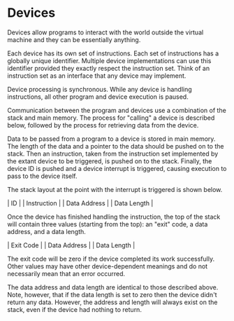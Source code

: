 # Devices

Devices allow programs to interact with the world outside the virtual machine
and they can be essentially anything.

Each device has its own set of instructions. Each set of instructions has a
globally unique identifier. Multiple device implementations can use this
identifier provided they exactly respect the instruction set. Think of an
instruction set as an interface that any device may implement.

Device processing is synchronous. While any device is handling instructions, all
other program and device execution is paused.

Communication between the program and devices use a combination of the stack
and main memory. The process for "calling" a device is described below, followed
by the process for retrieving data from the device.

Data to be passed from a program to a device is stored in main memory. The
length of the data and a pointer to the data should be pushed on to the stack.
Then an instruction, taken from the instruction set implemented by the extant
device to be triggered, is pushed on to the stack. Finally, the device ID is
pushed and a device interrupt is triggered, causing execution to pass to the
device itself.

The stack layout at the point with the interrupt is triggered is shown below.

| ID           |
| Instruction  |
| Data Address |
| Data Length  |

Once the device has finished handling the instruction, the top of the stack will
contain three values (starting from the top): an "exit" code, a data address,
and a data length.

| Exit Code    |
| Data Address |
| Data Length  |

The exit code will be zero if the device completed its work successfully. Other
values may have other device-dependent meanings and do not necessarily mean that
an error occurred.

The data address and data length are identical to those described above. Note,
however, that if the data length is set to zero then the device didn't return
any data. However, the address and length will always exist on the stack, even
if the device had nothing to return.
